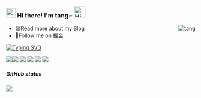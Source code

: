 <h3>
  <img src="https://media.giphy.com/media/hvRJCLFzcasrR4ia7z/giphy.gif" width="25" alt="手势">
  Hi there! I'm tang~ 
  <img src="https://emojis.slackmojis.com/emojis/images/1588866973/8934/hellokittydance.gif?1588866973" alt="Hi" width="30" />
</h3>

<a href="https://github.com/tangpostkarte">
  <div align="right" >
    <img align="right" src="https://count.getloli.com/get/@tang?theme=asoul" alt="tang" />
  </div>
</a>

- 😄Read more about my [Blog](http://www.tang520.top/)
- 👯Follow me on [掘金](https://juejin.cn/user/3544481220007736)

[![Typing SVG](https://readme-typing-svg.herokuapp.com?font=DynaPuff&size=22&pause=1000&vCenter=true&multiline=true&width=435&lines=%E7%9B%AE%E6%8C%87%E3%81%99%E3%83%95%E3%83%AB%E3%82%B9%E3%82%BF%E3%83%83%E3%82%AF%E3%83%BB%E3%82%A8%E3%83%B3%E3%82%B8%E3%83%8B%E3%82%A2)](https://git.io/typing-svg)

![](https://img.shields.io/badge/-Nodejs-43853d?style=flat-square&logo=Node.js&logoColor=white)![](https://img.shields.io/badge/-JavaScript-e5cd0c?style=flat-square&logo=JavaScript&labelColor=f7df1e&logoColor=000) ![](https://img.shields.io/badge/-TypeScript-3178C6?style=flat-square&logo=TypeScript&logoColor=white&color=blue) ![](https://img.shields.io/badge/-Vue.js-29beb0?style=flat-square&logo=vue.js&labelColor=ffffff&color=4FC08D) ![](https://img.shields.io/badge/-React-29beb0?style=flat-square&logo=React&labelColor=ffffff&color=61DAFB) ![](https://img.shields.io/badge/-WebPack-1C78C0?style=flat-square&logo=WebPack&logoColor=white)

##### GitHub status

![](https://activity-graph.herokuapp.com/graph?username=tangpostkarte&theme=github)